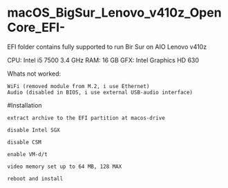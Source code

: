 # macOS_BigSur_Lenovo_v410z_OpenCore_EFI-
EFI folder contains fully supported to run Bir Sur on AIO Lenovo v410z

CPU: Intel i5 7500 3.4 GHz RAM: 16 GB GFX: Intel Graphics HD 630

Whats not worked:

    WiFi (removed module from M.2, i use Ethernet)
    Audio (disabled in BIOS, i use external USB-audio interface)

#Installation

    extract archive to the EFI partition at macos-drive

    disable Intel SGX

    disable CSM

    enable VM-d/t

    video memory set up to 64 MB, 128 MAX

    reboot and install

